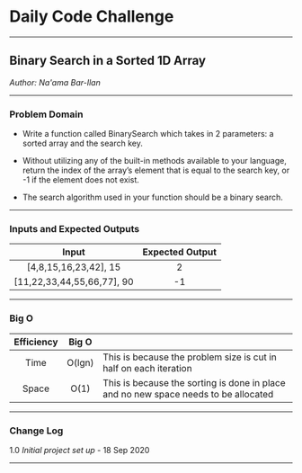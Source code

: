 # Daily Code Challenge

---

## Binary Search in a Sorted 1D Array
*Author: Na'ama Bar-Ilan*

---

### Problem Domain

* Write a function called BinarySearch which takes in 2 parameters: a sorted array and the search key. 

* Without utilizing any of the built-in methods available to your language, return the index of the array’s element that is equal to the search key, or -1 if the element does not exist.

* The search algorithm  used in your function should be a binary search.

---

### Inputs and Expected Outputs

| Input | Expected Output |
| :-----------: | :-----------:  |
| [4,8,15,16,23,42], 15  | 2 |
| [11,22,33,44,55,66,77], 90 | -1 |

---

### Big O


| Efficiency  | Big O |  |
| :-----------: | :-----------: |  :----------- |
| Time |  O(lgn)  | This is because the problem size is cut in half on each iteration |
| Space| O(1) | This is because the sorting is done in place and no new space needs to be allocated  |

---

### Change Log

1.0 *Initial project set up* - 18 Sep 2020  

---
